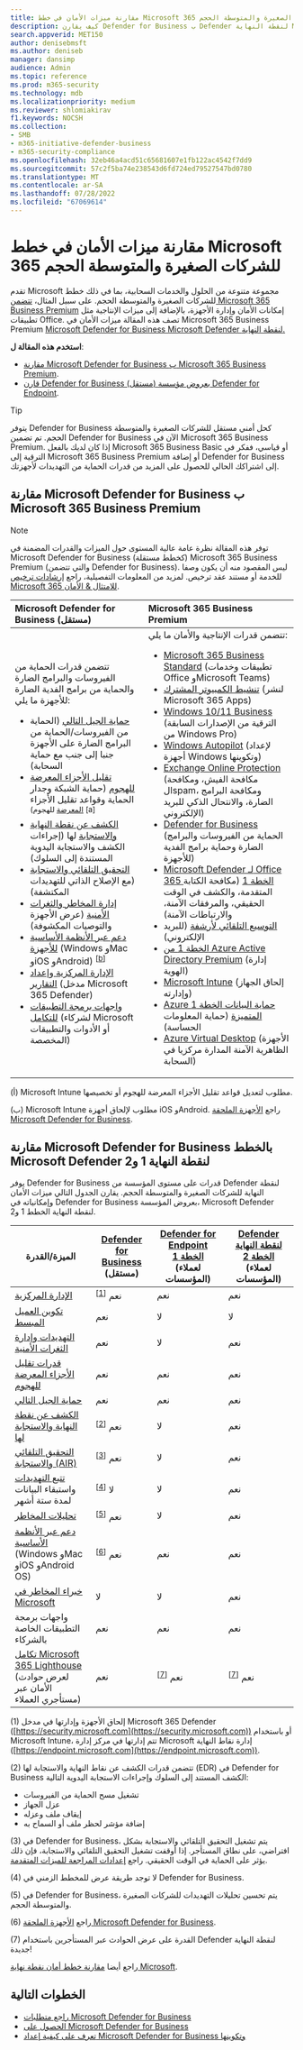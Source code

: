 ```yaml
---
title: مقارنة ميزات الأمان في خطط Microsoft 365 للشركات الصغيرة والمتوسطة الحجم
description: كيف يقارن Defender for Business ب Defender لنقطة النهاية Microsoft 365 Business Premium؟ اطلع على ما هو مضمن في كل خطة حتى تتمكن من اتخاذ قرار أكثر استنارة لشركتك.
search.appverid: MET150
author: denisebmsft
ms.author: deniseb
manager: dansimp
audience: Admin
ms.topic: reference
ms.prod: m365-security
ms.technology: mdb
ms.localizationpriority: medium
ms.reviewer: shlomiakirav
f1.keywords: NOCSH
ms.collection:
- SMB
- m365-initiative-defender-business
- m365-security-compliance
ms.openlocfilehash: 32eb46a4acd51c65681607e1fb122ac4542f7dd9
ms.sourcegitcommit: 57c2f5ba74e238543d6fd724ed79527547bd0780
ms.translationtype: MT
ms.contentlocale: ar-SA
ms.lasthandoff: 07/28/2022
ms.locfileid: "67069614"
---
```

# <a name="compare-security-features-in-microsoft-365-plans-for-small-and-medium-sized-businesses"></a>مقارنة ميزات الأمان في خطط Microsoft 365 للشركات الصغيرة والمتوسطة الحجم

تقدم Microsoft مجموعة متنوعة من الحلول والخدمات السحابية، بما في ذلك خطط للشركات الصغيرة والمتوسطة الحجم. على سبيل المثال، [تتضمن Microsoft 365 Business Premium](../../business/microsoft-365-business-overview.md) إمكانات الأمان وإدارة الأجهزة، بالإضافة إلى ميزات الإنتاجية مثل تطبيقات Office. تصف هذه المقالة ميزات الأمان في Microsoft 365 Business Premium [Microsoft Defender for Business Microsoft Defender لنقطة النهاية.](../defender-endpoint/microsoft-defender-endpoint.md)


**استخدم هذه المقالة ل**:

- [مقارنة Microsoft Defender for Business ب Microsoft 365 Business Premium](#compare-microsoft-defender-for-business-to-microsoft-365-business-premium).
- [قارن Defender for Business (مستقل) بعروض مؤسسة Defender for Endpoint](#compare-microsoft-defender-for-business-to-microsoft-defender-for-endpoint-plans-1-and-2).

> [!TIP]
> يتوفر Defender for Business كحل أمني مستقل للشركات الصغيرة والمتوسطة الحجم. تم تضمين Defender for Business الآن في Microsoft 365 Business Premium. إذا كان لديك بالفعل Microsoft 365 Business Basic أو قياسي، ففكر في الترقية إلى Microsoft 365 Business Premium أو إضافة Defender for Business إلى اشتراكك الحالي للحصول على المزيد من قدرات الحماية من التهديدات لأجهزتك.

## <a name="compare-microsoft-defender-for-business-to-microsoft-365-business-premium"></a>مقارنة Microsoft Defender for Business ب Microsoft 365 Business Premium

> [!NOTE]
> توفر هذه المقالة نظرة عامة عالية المستوى حول الميزات والقدرات المضمنة في Microsoft Defender for Business (كخطط مستقلة) Microsoft 365 Business Premium (والتي تتضمن Defender for Business). ليس المقصود منه أن يكون وصفا للخدمة أو مستند عقد ترخيص. لمزيد من المعلومات التفصيلية، راجع [إرشادات ترخيص Microsoft 365 للامتثال & الأمان](/office365/servicedescriptions/microsoft-365-service-descriptions/microsoft-365-tenantlevel-services-licensing-guidance/microsoft-365-security-compliance-licensing-guidance).

| Microsoft Defender for Business (مستقل) | Microsoft 365 Business Premium |
|:---|:---|
| <br/>تتضمن قدرات الحماية من الفيروسات والبرامج الضارة والحماية من برامج الفدية الضارة للأجهزة ما يلي: <ul><li>[حماية الجيل التالي](../defender-endpoint/microsoft-defender-antivirus-in-windows-10.md) (الحماية من الفيروسات/الحماية من البرامج الضارة على الأجهزة جنبا إلى جنب مع حماية السحابة)</li><li>[تقليل الأجزاء المعرضة للهجوم](../defender-endpoint/overview-attack-surface-reduction.md) (حماية الشبكة وجدار الحماية وقواعد تقليل الأجزاء <sup>[المعرضة](#fna) للهجوم) [a]</sup></li><li>[الكشف عن نقطة النهاية والاستجابة](../defender-endpoint/overview-endpoint-detection-response.md) لها (إجراءات الكشف والاستجابة اليدوية المستندة إلى السلوك)</li><li>[التحقيق التلقائي والاستجابة](../defender/m365d-autoir.md) (مع الإصلاح الذاتي للتهديدات المكتشفة)</li><li>[إدارة المخاطر والثغرات الأمنية](mdb-view-tvm-dashboard.md) (عرض الأجهزة والتوصيات المكشوفة)</li><li>[دعم عبر الأنظمة الأساسية للأجهزة](mdb-onboard-devices.md) (Windows وMac وiOS وAndroid) <sup>[[b](#fnb)]</sup></li><li>[الإدارة المركزية وإعداد التقارير](mdb-get-started.md) (مدخل Microsoft 365 Defender)</li><li>[واجهات برمجة التطبيقات للتكامل](../defender-endpoint/management-apis.md) (لشركاء Microsoft أو الأدوات والتطبيقات المخصصة)</li></ul> | تتضمن قدرات الإنتاجية والأمان ما يلي:<ul><li>[Microsoft 365 Business Standard](../../admin/admin-overview/what-is-microsoft-365-for-business.md) (تطبيقات وخدمات Office وMicrosoft Teams)</li><li>[تنشيط الكمبيوتر المشترك](/deployoffice/overview-shared-computer-activation) (لنشر Microsoft 365 Apps)</li><li>[Windows 10/11 Business](../../business-premium/m365bp-upgrade-windows-10-pro.md) (الترقية من الإصدارات السابقة من Windows Pro)</li><li>[Windows Autopilot](/mem/autopilot/windows-autopilot) (لإعداد أجهزة Windows وتكوينها)</li><li>[Exchange Online Protection](../office-365-security/exchange-online-protection-overview.md) (مكافحة الفيش، ومكافحة الspam، ومكافحة البرامج الضارة، والانتحال الذكي للبريد الإلكتروني)</li><li>[Defender for Business](mdb-overview.md) (الحماية من الفيروسات والبرامج الضارة وحماية برامج الفدية للأجهزة) </li><li>[Microsoft Defender لـ Office 365 الخطة 1](../office-365-security/overview.md) (مكافحة الكتابة المتقدمة، والكشف في الوقت الحقيقي، والمرفقات الآمنة، والارتباطات الآمنة)</li><li>[التوسيع التلقائي لأرشفة](../../compliance/autoexpanding-archiving.md) (للبريد الإلكتروني)</li><li>[الخطة 1 من Azure Active Directory Premium](/azure/active-directory/fundamentals/active-directory-whatis) (إدارة الهوية)</li><li>[Microsoft Intune](/mem/intune/fundamentals/what-is-intune) (إلحاق الجهاز وإدارته)</li><li>[Azure حماية البيانات الخطة 1 المتميزة](/azure/information-protection/what-is-information-protection) (حماية المعلومات الحساسة)</li><li>[Azure Virtual Desktop](/azure/virtual-desktop/overview) (الأجهزة الظاهرية الآمنة المدارة مركزيا في السحابة)</li></ul> |

(<a id="fna">أ</a>) Microsoft Intune مطلوب لتعديل قواعد تقليل الأجزاء المعرضة للهجوم أو تخصيصها.

(<a id="fnb">ب</a>) Microsoft Intune مطلوب لإلحاق أجهزة iOS وAndroid. راجع [الأجهزة الملحقة Microsoft Defender for Business](mdb-onboard-devices.md).

## <a name="compare-microsoft-defender-for-business-to-microsoft-defender-for-endpoint-plans-1-and-2"></a>مقارنة Microsoft Defender for Business بالخطط Microsoft Defender لنقطة النهاية 1 و2

يوفر Defender for Business قدرات على مستوى المؤسسة من Defender لنقطة النهاية للشركات الصغيرة والمتوسطة الحجم. يقارن الجدول التالي ميزات الأمان وإمكانياته في Defender for Business بعروض المؤسسة، Microsoft Defender لنقطة النهاية الخطط 1 و2.

|الميزة/القدرة|[Defender for Business](mdb-overview.md)<br/>(مستقل)|[Defender for Endpoint الخطة 1](../defender-endpoint/defender-endpoint-plan-1.md)<br/>(لعملاء المؤسسات) |[Defender لنقطة النهاية الخطة 2](../defender-endpoint/microsoft-defender-endpoint.md)<br/>(لعملاء المؤسسات) |
|---|---|---|---|
|[الإدارة المركزية](../defender-endpoint/manage-atp-post-migration.md) |نعم <sup>[[1](#fn1)]</sup>|نعم|نعم|
|[تكوين العميل المبسط](mdb-simplified-configuration.md)|نعم|لا|لا|
|[التهديدات وإدارة الثغرات الأمنية](../defender-endpoint/next-gen-threat-and-vuln-mgt.md)|نعم|لا|نعم|
|[قدرات تقليل الأجزاء المعرضة للهجوم](../defender-endpoint/overview-attack-surface-reduction.md)|نعم|نعم|نعم|
|[حماية الجيل التالي](../defender-endpoint/next-generation-protection.md)|نعم|نعم|نعم|
|[الكشف عن نقطة النهاية والاستجابة لها](../defender-endpoint/overview-endpoint-detection-response.md)|نعم <sup>[[2](#fn2)]</sup>|لا|نعم|
|[التحقيق التلقائي والاستجابة (AIR)](../defender-endpoint/automated-investigations.md)|نعم <sup>[[3](#fn3)]</sup>|لا|نعم|
|[تتبع التهديدات](../defender-endpoint/advanced-hunting-overview.md) واستبقاء البيانات لمدة ستة أشهر |لا <sup>[[4](#fn4)]</sup>|لا|نعم|
|[تحليلات المخاطر](../defender-endpoint/threat-analytics.md)|نعم <sup>[[5](#fn5)]</sup>|لا|نعم|
|[دعم عبر الأنظمة الأساسية](../defender-endpoint/minimum-requirements.md) <br/>(Windows وMac وiOS وAndroid OS)|نعم <sup>[[6](#fn6)]</sup>|نعم|نعم|
|[خبراء المخاطر في Microsoft](../defender-endpoint/microsoft-threat-experts.md)|لا|لا|نعم|
|واجهات برمجة التطبيقات الخاصة بالشركاء|نعم|نعم|نعم|
|[تكامل Microsoft 365 Lighthouse](../../lighthouse/m365-lighthouse-overview.md) <br/>(لعرض حوادث الأمان عبر مستأجري العملاء)|نعم |نعم <sup>[[7](#fn7)]</sup>|نعم <sup>[[7](#fn7)]</sup>|

(<a id="fn1">1</a>) إلحاق الأجهزة وإدارتها في مدخل Microsoft 365 Defender ([https://security.microsoft.com](https://security.microsoft.com)) أو باستخدام Microsoft Intune، تتم إدارتها في مركز إدارة Microsoft إدارة نقاط النهاية ([https://endpoint.microsoft.com](https://endpoint.microsoft.com)).

(<a id="fn2">2</a>) تتضمن قدرات الكشف عن نقاط النهاية والاستجابة لها (EDR) في Defender for Business الكشف المستند إلى السلوك وإجراءات الاستجابة اليدوية التالية: 
- تشغيل مسح الحماية من الفيروسات
- عزل الجهاز
- إيقاف ملف وعزله
- إضافة مؤشر لحظر ملف أو السماح به

(<a id="fn3">3</a>) في Defender for Business، يتم تشغيل التحقيق التلقائي والاستجابة بشكل افتراضي، على نطاق المستأجر. إذا أوقفت تشغيل التحقيق التلقائي والاستجابة، فإن ذلك يؤثر على الحماية في الوقت الحقيقي. راجع [إعدادات المراجعة للميزات المتقدمة](mdb-configure-security-settings.md#review-settings-for-advanced-features).  

(<a id="fn4">4</a>) لا توجد طريقة عرض للمخطط الزمني في Defender for Business.

(<a id="fn5">5</a>) في Defender for Business، يتم تحسين تحليلات التهديدات للشركات الصغيرة والمتوسطة الحجم.

(<a id="fn6">6</a>) راجع [الأجهزة الملحقة Microsoft Defender for Business](mdb-onboard-devices.md).

(<a id="fn7">7</a>) القدرة على عرض الحوادث عبر المستأجرين باستخدام Defender لنقطة النهاية جديدة!

راجع أيضا [مقارنة خطط أمان نقطة نهاية Microsoft](../defender-endpoint/defender-endpoint-plan-1-2.md).

## <a name="next-steps"></a>الخطوات التالية

- [راجع متطلبات Microsoft Defender for Business](mdb-requirements.md)
- [الحصول على Microsoft Defender for Business](get-defender-business.md)
- [تعرف على كيفية إعداد Microsoft Defender for Business وتكوينها](mdb-setup-configuration.md)
